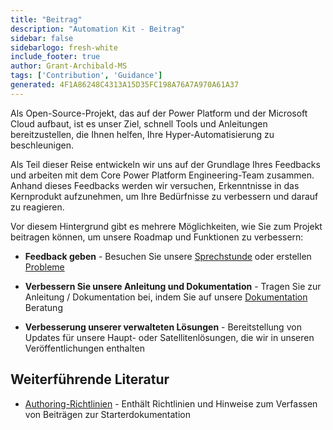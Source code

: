 ```yaml
---
title: "Beitrag"
description: "Automation Kit - Beitrag"
sidebar: false
sidebarlogo: fresh-white
include_footer: true
author: Grant-Archibald-MS
tags: ['Contribution', 'Guidance']
generated: 4F1A86248C4313A15D35FC198A76A7A970A61A37
---
```


Als Open-Source-Projekt, das auf der Power Platform und der Microsoft Cloud aufbaut, ist es unser Ziel, schnell Tools und Anleitungen bereitzustellen, die Ihnen helfen, Ihre Hyper-Automatisierung zu beschleunigen.

Als Teil dieser Reise entwickeln wir uns auf der Grundlage Ihres Feedbacks und arbeiten mit dem Core Power Platform Engineering-Team zusammen. Anhand dieses Feedbacks werden wir versuchen, Erkenntnisse in das Kernprodukt aufzunehmen, um Ihre Bedürfnisse zu verbessern und darauf zu reagieren.

Vor diesem Hintergrund gibt es mehrere Möglichkeiten, wie Sie zum Projekt beitragen können, um unsere Roadmap und Funktionen zu verbessern:

- **Feedback geben** - Besuchen Sie unsere [Sprechstunde](/de/office-hours) oder erstellen [Probleme](/de/contribution/feedback)

- **Verbessern Sie unsere Anleitung und Dokumentation** - Tragen Sie zur Anleitung / Dokumentation bei, indem Sie auf unsere [Dokumentation](/de/contribution/documentation) Beratung

- **Verbesserung unserer verwalteten Lösungen** - Bereitstellung von Updates für unsere Haupt- oder Satellitenlösungen, die wir in unseren Veröffentlichungen enthalten

## Weiterführende Literatur

- [Authoring-Richtlinien](/de/contribution/authoring) - Enthält Richtlinien und Hinweise zum Verfassen von Beiträgen zur Starterdokumentation
